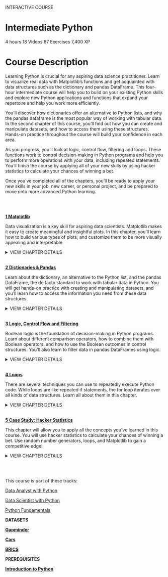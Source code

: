 INTERACTIVE COURSE
# Intermediate Python

4 hours
18 Videos
87 Exercises
7,400 XP

# Course Description

Learning Python is crucial for any aspiring data science practitioner. Learn to visualize real data with Matplotlib’s functions and get acquainted with data structures such as the dictionary and pandas DataFrame. This four-hour intermediate course will help you to build on your existing Python skills and explore new Python applications and functions that expand your repertoire and help you work more efficiently.

You'll discover how dictionaries offer an alternative to Python lists, and why the pandas dataframe is the most popular way of working with tabular data. In the second chapter of this course, you’ll find out how you can create and manipulate datasets, and how to access them using these structures. Hands-on practice throughout the course will build your confidence in each area.

As you progress, you’ll look at logic, control flow, filtering and loops. These functions work to control decision-making in Python programs and help you to perform more operations with your data, including repeated statements. You’ll finish the course by applying all of your new skills by using hacker statistics to calculate your chances of winning a bet.

Once you’ve completed all of the chapters, you’ll be ready to apply your new skills in your job, new career, or personal project, and be prepared to move onto more advanced Python learning.

<br><br>

[**1 Matplotlib**](https://github.com/Torregu/DataCamp/tree/main/Courses/Programming/Python/Introduction%20to%20Python/1%20Python%20Basics)

Data visualization is a key skill for aspiring data scientists. Matplotlib makes it easy to create meaningful and insightful plots. In this chapter, you’ll learn how to build various types of plots, and customize them to be more visually appealing and interpretable.

<details>
<summary>VIEW CHAPTER DETAILS</summary>

  + Basic plots with Matplotlib ------------------------------------------------------------------------------------------------ 50 xp
  + Line plot (1) --------------------------------------------------------------------------------------------------------------- 100 xp
  + Line Plot (2): Interpretation ------------------------------------------------------------------------------------------------ 50 xp
  + Line plot (3) --------------------------------------------------------------------------------------------------------------- 100 xp
  + Scatter Plot (1) ------------------------------------------------------------------------------------------------------------ 100 xp
  + Scatter plot (2) ------------------------------------------------------------------------------------------------------------ 100 xp
  + Histogram ------------------------------------------------------------------------------------------------------------------ 50 xp
  + Build a histogram (1) ----------------------------------------------------------------------------------------------------- 100 xp
  + Build a histogram (2): bins ----------------------------------------------------------------------------------------------- 100 xp
  + Build a histogram (3): compare ------------------------------------------------------------------------------------------ 100 xp
  + Choose the right plot (1) -------------------------------------------------------------------------------------------------- 50 xp
  + Choose the right plot (2) -------------------------------------------------------------------------------------------------- 50 xp
  + Customization ------------------------------------------------------------------------------------------------------------- 50 xp
  + Labels --------------------------------------------------------------------------------------------------------------------- 100 xp
  + Ticks ---------------------------------------------------------------------------------------------------------------------- 100 xp
  + Sizes ---------------------------------------------------------------------------------------------------------------------- 100 xp
  + Colors --------------------------------------------------------------------------------------------------------------------- 100 xp
  + Additional Customizations ----------------------------------------------------------------------------------------------- 100 xp
  + Interpretation -------------------------------------------------------------------------------------------------------------- 50 xp
</details>

<br>

[**2 Dictionaries & Pandas**](https://github.com/Torregu/DataCamp/tree/main/Courses/Programming/Python/Introduction%20to%20Python/2%20Python%20Lists)

Learn about the dictionary, an alternative to the Python list, and the pandas DataFrame, the de facto standard to work with tabular data in Python. You will get hands-on practice with creating and manipulating datasets, and you’ll learn how to access the information you need from these data structures.

<details>
<summary>VIEW CHAPTER DETAILS</summary>

  + Dictionaries, Part 1 --------------------------------------------------------------------------------------------------------- 50 xp
  + Motivation for dictionaries ----------------------------------------------------------------------------------------------- 100 xp
  + Create dictionary --------------------------------------------------------------------------------------------------------- 100 xp
  + Access dictionary --------------------------------------------------------------------------------------------------------- 100 xp
  + Dictionaries, Part 2 --------------------------------------------------------------------------------------------------------- 50 xp
  + Dictionary Manipulation (1) ---------------------------------------------------------------------------------------------- 100 xp
  + Dictionary Manipulation (2) ---------------------------------------------------------------------------------------------- 100 xp
  + Dictionariception --------------------------------------------------------------------------------------------------------- 100 xp
  + Pandas, Part 1 -------------------------------------------------------------------------------------------------------------- 50 xp
  + Dictionary to DataFrame (1) ---------------------------------------------------------------------------------------------- 100 xp
  + Dictionary to DataFrame (2) ---------------------------------------------------------------------------------------------- 100 xp
  + CSV to DataFrame (1) ----------------------------------------------------------------------------------------------------- 100 xp
  + CSV to DataFrame (2) ----------------------------------------------------------------------------------------------------- 100 xp
  + Pandas, Part 2 -------------------------------------------------------------------------------------------------------------- 50 xp
  + Square Brackets (1) ------------------------------------------------------------------------------------------------------- 100 xp
  + Square Brackets (2) ------------------------------------------------------------------------------------------------------- 100 xp
  + loc and iloc (1) ------------------------------------------------------------------------------------------------------------ 100 xp
  + loc and iloc (2) ------------------------------------------------------------------------------------------------------------ 100 xp
  + loc and iloc (3) ------------------------------------------------------------------------------------------------------------ 100 xp
</details>

<br>

[**3 Logic, Control Flow and Filtering**](https://github.com/Torregu/DataCamp/tree/main/Courses/Programming/Python/Introduction%20to%20Python/3%20Functions%20and%20Packages)

Boolean logic is the foundation of decision-making in Python programs. Learn about different comparison operators, how to combine them with Boolean operators, and how to use the Boolean outcomes in control structures. You'll also learn to filter data in pandas DataFrames using logic.

<details>
<summary>VIEW CHAPTER DETAILS</summary>
  
  + Comparison Operators ---------------------------------------------------------------------------------------------------- 50 xp
  + Equality ------------------------------------------------------------------------------------------------------------------- 100 xp
  + Greater and less than ---------------------------------------------------------------------------------------------------- 100 xp
  + Compare arrays ---------------------------------------------------------------------------------------------------------- 100 xp
  + Boolean Operators -------------------------------------------------------------------------------------------------------- 50 xp
  + and, or, not (1) ----------------------------------------------------------------------------------------------------------- 100 xp
  + and, or, not (2) ------------------------------------------------------------------------------------------------------------ 50 xp
  + Boolean operators with NumPy ----------------------------------------------------------------------------------------- 100 xp
  + if, elif, else ----------------------------------------------------------------------------------------------------------------- 50 xp
  + Warmup ------------------------------------------------------------------------------------------------------------------- 50 xp
  + If -------------------------------------------------------------------------------------------------------------------------- 100 xp
  + Add else ------------------------------------------------------------------------------------------------------------------ 100 xp
  + Customize further: elif --------------------------------------------------------------------------------------------------- 100 xp
  + Filtering pandas DataFrames --------------------------------------------------------------------------------------------- 50 xp
  + Driving right (1) ---------------------------------------------------------------------------------------------------------- 100 xp
  + Driving right (2) ---------------------------------------------------------------------------------------------------------- 100 xp
  + Cars per capita (1) ------------------------------------------------------------------------------------------------------- 100 xp
  + Cars per capita (2) ------------------------------------------------------------------------------------------------------- 100 xp
</details>

<br>

[**4 Loops**](https://github.com/Torregu/DataCamp/tree/main/Courses/Programming/Python/Introduction%20to%20Python/4%20NumPy)

There are several techniques you can use to repeatedly execute Python code. While loops are like repeated if statements, the for loop iterates over all kinds of data structures. Learn all about them in this chapter.

<details>
<summary>VIEW CHAPTER DETAILS</summary>

  + while loop ------------------------------------------------------------------------------------------------------------------ 50 xp
  + while: warming up --------------------------------------------------------------------------------------------------------- 50 xp
  + Basic while loop ---------------------------------------------------------------------------------------------------------- 100 xp
  + Add conditionals --------------------------------------------------------------------------------------------------------- 100 xp
  + for loop -------------------------------------------------------------------------------------------------------------------- 50 xp
  + Loop over a list ---------------------------------------------------------------------------------------------------------- 100 xp
  + Indexes and values (1) --------------------------------------------------------------------------------------------------- 100 xp
  + Indexes and values (2) --------------------------------------------------------------------------------------------------- 100 xp
  + Loop over list of lists ---------------------------------------------------------------------------------------------------- 100 xp
  + Loop Data Structures Part1 ---------------------------------------------------------------------------------------------- 50 xp
  + Loop over dictionary ---------------------------------------------------------------------------------------------------- 100 xp
  + Loop over NumPy array ------------------------------------------------------------------------------------------------- 100 xp
  + Loop Data Structures Part 2 ---------------------------------------------------------------------------------------------- 50 xp
  + Loop over DataFrame (1) ------------------------------------------------------------------------------------------------ 100 xp
  + Loop over DataFrame (2) ------------------------------------------------------------------------------------------------ 100 xp
  + Add column (1) ---------------------------------------------------------------------------------------------------------- 100 xp
  + Add column (2) ---------------------------------------------------------------------------------------------------------- 100 xp
</details>

<br>

[**5 Case Study: Hacker Statistics**](https://github.com/Torregu/DataCamp/tree/main/Courses/Programming/Python/Introduction%20to%20Python/4%20NumPy)

This chapter will allow you to apply all the concepts you've learned in this course. You will use hacker statistics to calculate your chances of winning a bet. Use random number generators, loops, and Matplotlib to gain a competitive edge!

<details>
<summary>VIEW CHAPTER DETAILS</summary>

  +	Random Numbers -------------------------------------------------------------------------------------------------------- 50 xp
  + Random float ------------------------------------------------------------------------------------------------------------ 100 xp
  + Roll the dice ------------------------------------------------------------------------------------------------------------- 100 xp
  + Determine your next move --------------------------------------------------------------------------------------------- 100 xp
  + Random Walk ------------------------------------------------------------------------------------------------------------ 50 xp
  + The next step ----------------------------------------------------------------------------------------------------------- 100 xp
  + How low can you go? -------------------------------------------------------------------------------------------------- 100 xp
  + Visualize the walk ------------------------------------------------------------------------------------------------------ 100 xp
  + Distribution -------------------------------------------------------------------------------------------------------------- 50 xp
  + Simulate multiple walks ------------------------------------------------------------------------------------------------ 100 xp
  + Visualize all walks ------------------------------------------------------------------------------------------------------ 100 xp
  + Implement clumsiness ------------------------------------------------------------------------------------------------- 100 xp
  + Plot the distribution --------------------------------------------------------------------------------------------------- 100 xp
  + Calculate the odds ------------------------------------------------------------------------------------------------------ 50 xp
</details>

<br><br>

This course is part of these tracks:

[Data Analyst with Python](https://github.com/Torregu/DataCamp/tree/main/Tracks/Career%20Tracks/Python/Data%20Analyst%20with%20Python)

[Data Scientist with Python](https://github.com/Torregu/DataCamp/tree/main/Tracks/Career%20Tracks/Python/Data%20Scientist%20with%20Python)

[Python Fundamentals](https://github.com/Torregu/DataCamp/tree/main/Tracks/Skill%20Tracks/Python/Python%20Fundamentals)

**DATASETS**

[**Gapminder**](https://github.com/Torregu/DataCamp/blob/main/Courses/Programming/Python/Intermediate%20Python/datasets/gapminder.csv?raw=true)

[**Cars**](https://github.com/Torregu/DataCamp/blob/main/Courses/Programming/Python/Intermediate%20Python/datasets/cars.csv?raw=true)

[**BRICS**](https://github.com/Torregu/DataCamp/blob/main/Courses/Programming/Python/Intermediate%20Python/datasets/brics.csv?raw=true)

**PREREQUISITES**

[**Introduction to Python**](https://github.com/Torregu/DataCamp/blob/main/Courses/Programming/Python/Introduction%20to%20Python)




